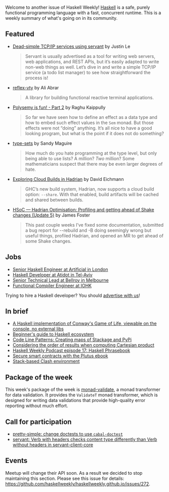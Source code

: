 Welcome to another issue of Haskell Weekly!
[Haskell](https://www.haskell.org) is a safe, purely functional programming language with a fast, concurrent runtime.
This is a weekly summary of what's going on in its community.

## Featured

-   [Dead-simple TCP/IP services using servant](https://blog.jle.im/entry/simple-tcpip-services-servant.html) by Justin Le

    > Servant is usually advertised as a tool for writing web servers, web applications, and REST APIs, but it’s easily adapted to write non-web things as well. Let’s dive in and write a simple TCP/IP service (a todo list manager) to see how straightforward the process is!

-   [reflex-vty](https://github.com/reflex-frp/reflex-vty/tree/f80dff64b1312b42b704ee96471d0464c3b7df74) by Ali Abrar

    > A library for building functional reactive terminal applications.

-   [Polysemy is fun! - Part 2](https://haskell-explained.gitlab.io/blog/posts/2019/07/31/polysemy-is-cool-part-2/index.html) by Raghu Kaippully

    > So far we have seen how to define an effect as a data type and how to embed such effect values in the `Sem` monad. But those effects were not “doing” anything. It’s all nice to have a good looking program, but what is the point if it does not do something?

-   [type-sets](https://github.com/isovector/type-sets/tree/ae1eaab52f7297fc2ede82b69eb1393d98e95a42) by Sandy Maguire

    > How much do you hate programming at the type level, but only being able to use lists? A million? *Two* million? Some mathematicians suspect that there may be even larger degrees of hate.

-   [Exploring Cloud Builds in Hadrian](https://well-typed.com/blog/2019/08/exploring-cloud-builds-in-hadrian/) by David Eichmann

    > GHC’s new build system, Hadrian, now supports a cloud build option: `--share`. With that enabled, build artifacts will be cached and shared between builds.

-   [HSoC — Hadrian Optimisation: Profiling and getting ahead of Shake changes (Update 5)](https://medium.com/@ratherforky/hsoc-hadrian-optimisation-profiling-and-getting-ahead-of-shake-changes-update-5-6b4038ed18aa) by James Foster

    > This past couple weeks I’ve fixed some documentation, submitted a bug report for --rebuild and -B doing seemingly wrong but useful things, profiled Hadrian, and opened an MR to get ahead of some Shake changes.

## Jobs

-   [Senior Haskell Engineer at Artificial in London](https://artificial.workable.com/j/9620143D67)
-   [Haskell Developer at Atidot in Tel-Aviv](https://np.reddit.com/r/haskell/comments/ckevi7/job_atidot_is_hiring_haskell_developers/)
-   [Senior Technical Lead at Bellroy in Melbourne](https://bellroy.com/careers/senior-technical-lead)
-   [Functional Compiler Engineer at IOHK](https://iohk.io/careers/#op-341518-functional-compiler-engineer)

Trying to hire a Haskell developer?
You should [advertise with us](https://haskellweekly.news/advertising.html)!

## In brief

-   [A Haskell implementation of Conway's Game of Life, viewable on the console, no external libs](https://codereview.stackexchange.com/q/225556)
-   [Beginner's guide to Haskell ecosystem](https://twitter.com/g_lebec/status/1158918921979867136)
-   [Code Line Patterns: Creating maps of Stackage and PyPi](https://www.tweag.io/posts/2019-08-01-codestatistics-umap.html)
-   [Considering the order of results when computing Cartesian product](https://dorchard.blog/2019/08/02/considering-the-order-of-results-when-computing-cartesian-product-short/)
-   [Haskell Weekly Podcast episode 17: Haskell Phrasebook](https://haskellweekly.news/podcast/episodes/17.html)
-   [Secure smart contracts with the Plutus ebook](https://iohk.io/blog/write-secure-smart-contracts-with-the-plutus-ebook/)
-   [Stack-based Clash environment](https://dram.cf/p/clash-with-stack/)

## Package of the week

This week's package of the week is [monad-validate](https://hackage.haskell.org/package/monad-validate-1.1.0.0), a monad transformer for data validation. It provides the `ValidateT` monad transformer, which is designed for writing data validations that provide high-quality error reporting without much effort.

## Call for participation

-   [pretty-simple: change doctests to use `cabal-doctest`](https://github.com/cdepillabout/pretty-simple/issues/49)
-   [servant: Verb with headers checks content type differently than Verb without headers in servant-client-core](https://github.com/haskell-servant/servant/issues/1200)

## Events

Meetup will change their API soon.
As a result we decided to stop maintaining this section.
Please see this issue for details:
<https://github.com/haskellweekly/haskellweekly.github.io/issues/272>.
